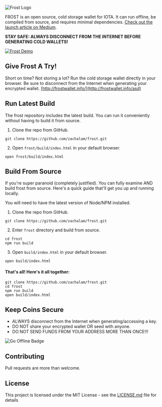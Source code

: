 ![Frost Logo](https://raw.githubusercontent.com/zachalam/frost/master/src/images/frost.png)

FROST is an open source, cold storage wallet for IOTA. It can run offline, be compiled from source, and requires minimal dependencies. [Check out the launch article on Medium](https://medium.com/@alamzach/introducing-frost-a-secure-offline-cold-storage-wallet-for-iota-552abca7acce).

**STAY SAFE: ALWAYS DISCONNECT FROM THE INTERNET BEFORE GENERATING COLD WALLETS!**

<a href="https://zachalam.github.io/frost/"><img src="https://media.giphy.com/media/l0NgSuCl5bdQr7KPS/giphy.gif" title="Frost Demo"/></a>

## Give Frost A Try!
Short on time? Not storing a lot? Run the cold storage wallet directly in your browser. Be sure to disconnect from the Internet when generating your encrypted wallet.
[http://frostwallet.info/](http://frostwallet.info/asd)

## Run Latest Build
The frost repository includes the latest build. You can run it conveniently without having to build it from source.

1. Clone the repo from GitHub.
```
git clone https://github.com/zachalam/frost.git
```

2. Open `frost/build/index.html` in your default browser.
```
open frost/build/index.html
```

## Build From Source
If you're super paranoid (completely justified). You can fully examine AND build frost from source. Here's a quick guide that'll get you up and running locally.

You will need to have the latest version of Node/NPM installed.

1. Clone the repo from GitHub.
```
git clone https://github.com/zachalam/frost.git
```

2. Enter `frost` directory and build from source.
```
cd frost
npm run build
```

3. Open `build/index.html` in your default browser.
```
open build/index.html
```

#### That's all! Here's it all together:
```
git clone https://github.com/zachalam/frost.git
cd frost
npm run build
open build/index.html
```

## Keep Coins Secure
* ALWAYS disconnect from the Internet when generating/accessing a key.
* DO NOT share your encrypted wallet OR seed with anyone.
* DO NOT SEND FUNDS FROM YOUR ADDRESS MORE THAN ONCE!!!

<img src="https://media.giphy.com/media/5jUsOq78hkBY5rKfnp/giphy.gif" title="Go Offline Badge">

## Contributing
Pull requests are more than welcome.

## License
This project is licensed under the MIT License - see the [LICENSE.md](LICENSE.md) file for details
